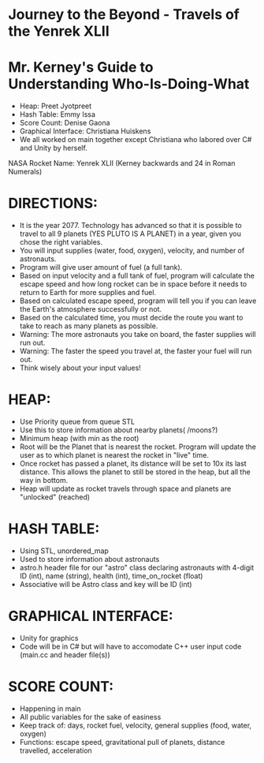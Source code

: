 # Journey to the Beyond - Travels of the Yenrek XLII


# Mr. Kerney's Guide to Understanding Who-Is-Doing-What

 - Heap: Preet Jyotpreet
 - Hash Table: Emmy Issa
 - Score Count: Denise Gaona
 - Graphical Interface: Christiana Huiskens
 - We all worked on main together except Christiana who labored over C# and Unity by herself.

NASA Rocket Name: Yenrek XLII (Kerney backwards and 24 in Roman Numerals)

# DIRECTIONS:

 - It is the year 2077. Technology has advanced so that it is possible to travel to all 9 planets (YES PLUTO IS A PLANET) in a year, given you chose the right variables. 
 - You will input supplies (water, food, oxygen), velocity, and number of astronauts.
 - Program will give user amount of fuel (a full tank).
 - Based on input velocity and a full tank of fuel, program will calculate the escape speed and how long rocket can be in space before it needs to return to Earth for more supplies and fuel.
 - Based on calculated escape speed, program will tell you if you can leave the Earth's atmosphere successfully or not.
 - Based on the calculated time, you must decide the route you want to take to reach as many planets as possible.
 - Warning: The more astronauts you take on board, the faster supplies will run out.
 - Warning: The faster the speed you travel at, the faster your fuel will run out.
 - Think wisely about your input values!

# HEAP:

- Use Priority queue from queue STL
- Use this to store information about nearby planets( /moons?)
- Minimum heap (with min as the root)
- Root will be the Planet that is nearest the rocket. Program will update the user as to which planet is nearest the rocket in "live" time.
- Once rocket has passed a planet, its distance will be set to 10x its last distance. This allows the planet to still be stored in the heap, but all the way in bottom.
- Heap will update as rocket travels through space and planets are "unlocked" (reached)

 
# HASH TABLE:

- Using STL, unordered_map
- Used to store information about astronauts
- astro.h header file for our "astro" class declaring astronauts with 4-digit ID (int), name (string), health (int), time_on_rocket (float)
- Associative will be Astro class and key will be ID (int)

# GRAPHICAL INTERFACE: 

 - Unity for graphics
 - Code will be in C# but will have to accomodate C++ user input code (main.cc and header file(s))

 # SCORE COUNT: 
 
 - Happening in main
 - All public variables for the sake of easiness
 - Keep track of: days, rocket fuel, velocity, general supplies (food, water, oxygen)
 - Functions: escape speed, gravitational pull of planets, distance travelled, acceleration
 
